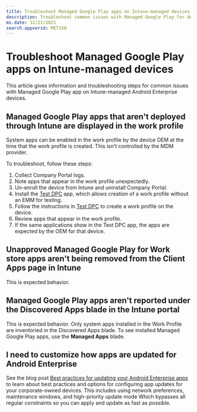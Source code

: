 ```yaml
---
title: Troubleshoot Managed Google Play apps on Intune-managed devices
description: Troubleshoot common issues with Managed Google Play for Android Enterprise devices enrolled in Microsoft Intune.
ms.date: 12/21/2021
search.appverid: MET150
---
```

# Troubleshoot Managed Google Play apps on Intune-managed devices

This article gives information and troubleshooting steps for common issues with Managed Google Play app on Intune-managed Android Enterprise devices.

## Managed Google Play apps that aren't deployed through Intune are displayed in the work profile

System apps can be enabled in the work profile by the device OEM at the time that the work profile is created. This isn't controlled by the MDM provider.

To troubleshoot, follow these steps:

  1. Collect Company Portal logs.
  2. Note apps that appear in the work profile unexpectedly.
  3. Un-enroll the device from Intune and uninstall Company Portal.
  4. Install the [Test DPC](https://play.google.com/store/apps/details?id=com.afwsamples.testdpc) app, which allows creation of a work profile without an EMM for testing.
  5. Follow the instructions in [Test DPC](https://play.google.com/store/apps/details?id=com.afwsamples.testdpc) to create a work profile on the device.
  6. Review apps that appear in the work profile.
  7. If the same applications show in the Test DPC app, the apps are expected by the OEM for that device.

## Unapproved Managed Google Play for Work store apps aren't being removed from the Client Apps page in Intune

This is expected behavior.

## Managed Google Play apps aren't reported under the Discovered Apps blade in the Intune portal

This is expected behavior. Only system apps installed in the Work Profile are inventoried in the Discovered Apps blade. To see installed Managed Google Play apps, use the **Managed Apps** blade.

## I need to customize how apps are updated for Android Enterprise

See the blog post [Best practices for updating your Android Enterprise apps](https://techcommunity.microsoft.com/t5/intune-customer-success/best-practices-for-updating-your-android-enterprise-apps/ba-p/3038520) to learn about best practices and options for configuring app updates for your corporate-owned devices. This includes using network preferences, maintenance windows, and high-priority update mode Which bypasses all regular constraints so you can apply and update as fast as possible.
